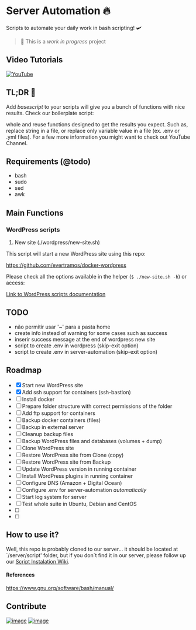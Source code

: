 # Server Automation 🔥

Scripts to automate your daily work in bash scripting! 🛩️

> 🚧 This is a _work in progress_ project 

## Video Tutorials

[![YouTube](https://img.shields.io/badge/YouTube-FF0000?style=for-the-badge&logo=youtube&logoColor=white)](https://www.youtube.com/channel/UCN5wb0eA3ZLlvJNYo23qBRQ)

## TL;DR 🦥

Add _basescript_ to your scripts will give you a bunch of functions with nice results. Check our boilerplate script:

whole and reuse functions designed to get the results you expect. Such as, replace string in a file, or replace only variable value in a file (ex. .env or .yml files). For a few more information you might want to check out YouTube Channel.



## 

## Requirements (@todo)

- bash
- sudo
- sed
- awk

## Main Functions

### WordPress scripts

1. New site (./wordpress/new-site.sh)

This script will start a new WordPress site using this repo:

https://github.com/evertramos/docker-wordpress

Please check all the options available in the helper (`$ ./new-site.sh -h`) or access:

[Link to WordPress scripts documentation](./wordpress/README.md)

## TODO

- não permitir usar '~' para a pasta home
- create info instead of warning for some cases such as success
- inserir success message at the end of wordpress new site
- script to create .env in wordpress (skip-exit option)
- script to create .env in server-automation (skip-exit option)

## Roadmap 
 - [X] Start new WordPress site
 - [X] Add ssh support for containers (ssh-bastion)
 - [ ] Install docker
 - [ ] Prepare folder structure with correct permissions of the folder
 - [ ] Add ftp support for containers
 - [ ] Backup docker containers (files)
 - [ ] Backup in external server
 - [ ] Cleanup backup files
 - [ ] Backup WordPress files and databases (volumes + dump)
 - [ ] Clone WordPress site
 - [ ] Restore WordPress site from Clone (copy) 
 - [ ] Restore WordPress site from Backup
 - [ ] Update WordPress version in running container  
 - [ ] Install WordPress plugins in running container
 - [ ] Configure DNS (Amazon + Digital Ocean)
 - [ ] Configure .env for server-automation *automatically*
 - [ ] Start log system for server
 - [ ] Test whole suite in Ubuntu, Debian and CentOS
 - [ ] 
 - [ ] 



## How to use it?

Well, this repo is probably cloned to our server... it should be located at `/server/script' folder, but if you don´t find it in our server, please follow up our [Script Instalation Wiki](../wikis/Initial-Setup).

#### References

https://www.gnu.org/software/bash/manual/

## Contribute

[![image](https://img.shields.io/badge/Patreon-F96854?style=for-the-badge&logo=patreon&logoColor=white)](https://www.patreon.com/evertramos)
[![image](https://img.shields.io/badge/picpay-21C25E?style=for-the-badge&logo=picpay&logoColor=white)](https://picpay.me/evert.ramos)




